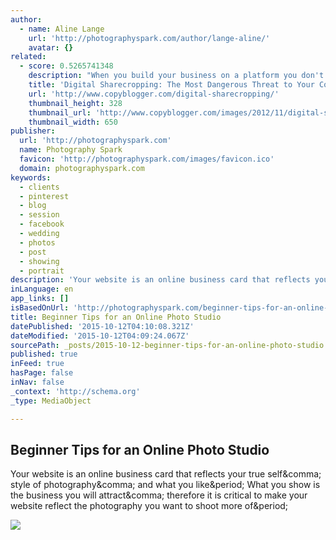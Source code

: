 ```yaml
---
author:
  - name: Aline Lange
    url: 'http://photographyspark.com/author/lange-aline/'
    avatar: {}
related:
  - score: 0.5265741348
    description: "When you build your business on a platform you don't control, you're taking on a lot of unnecessary risk and headache."
    title: 'Digital Sharecropping: The Most Dangerous Threat to Your Content Marketing Strategy - Copyblogger'
    url: 'http://www.copyblogger.com/digital-sharecropping/'
    thumbnail_height: 328
    thumbnail_url: 'http://www.copyblogger.com/images/2012/11/digital-sharecropping.jpg'
    thumbnail_width: 650
publisher:
  url: 'http://photographyspark.com'
  name: Photography Spark
  favicon: 'http://photographyspark.com/images/favicon.ico'
  domain: photographyspark.com
keywords:
  - clients
  - pinterest
  - blog
  - session
  - facebook
  - wedding
  - photos
  - post
  - showing
  - portrait
description: 'Your website is an online business card that reflects your true self, style of photography, and what you like. What you show is the business you will attract, therefore it is critical to make your website reflect the photography you want to shoot more of.'
inLanguage: en
app_links: []
isBasedOnUrl: 'http://photographyspark.com/beginner-tips-for-an-online-photo-studio/'
title: Beginner Tips for an Online Photo Studio
datePublished: '2015-10-12T04:10:08.321Z'
dateModified: '2015-10-12T04:09:24.067Z'
sourcePath: _posts/2015-10-12-beginner-tips-for-an-online-photo-studio.md
published: true
inFeed: true
hasPage: false
inNav: false
_context: 'http://schema.org'
_type: MediaObject

---
```

<article style=""><h1>Beginner Tips for an Online Photo Studio</h1><p>Your website is an online business card that reflects your true self&amp;comma; style of photography&amp;comma; and what you like&amp;period; What you show is the business you will attract&amp;comma; therefore it is critical to make your website reflect the photography you want to shoot more of&amp;period;</p><img src="http://photographyspark.com/images/online-advice-for-studios.jpg" /></article>